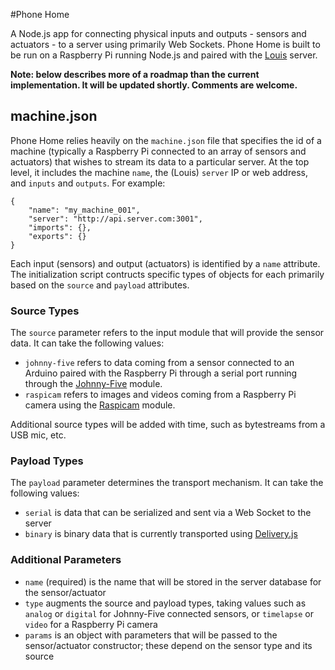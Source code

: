 #Phone Home

A Node.js app for connecting physical inputs and outputs - sensors and actuators - to a server using primarily Web Sockets. Phone Home is built to be run on a Raspberry Pi running Node.js and paired with the [Louis](https://github.com/troyth/louis) server.

__Note: below describes more of a roadmap than the current implementation. It will be updated shortly. Comments are welcome.__


## machine.json

Phone Home relies heavily on the `machine.json` file that specifies the id of a machine (typically a Raspberry Pi connected to an array of sensors and actuators) that wishes to stream its data to a particular server. At the top level, it includes the machine `name`, the (Louis) `server` IP or web address, and `inputs` and `outputs`. For example:

	{
		"name": "my_machine_001",
		"server": "http://api.server.com:3001",
		"imports": {},
		"exports": {}
	}


Each input (sensors) and output (actuators) is identified by a `name` attribute. The initialization script contructs specific types of objects for each primarily based on the `source` and `payload` attributes.


### Source Types

The `source` parameter refers to the input module that will provide the sensor data. It can take the following values:

*	`johnny-five` refers to data coming from a sensor connected to an Arduino paired with the Raspberry Pi through a serial port running through the [Johnny-Five](https://github.com/rwaldron/johnny-five) module.
*	`raspicam` refers to images and videos coming from a Raspberry Pi camera using the [Raspicam](https://github.com/troyth/node-raspicam) module.

Additional source types will be added with time, such as bytestreams from a USB mic, etc.


### Payload Types

The `payload` parameter determines the transport mechanism. It can take the following values:

*	`serial` is data that can be serialized and sent via a Web Socket to the server
*	`binary` is binary data that is currently transported using [Delivery.js](https://github.com/liamks/Delivery.js)


### Additional Parameters

*	`name` (required) is the name that will be stored in the server database for the sensor/actuator
*	`type` augments the source and payload types, taking values such as `analog` or `digital` for Johnny-Five connected sensors, or `timelapse` or `video` for a Raspberry Pi camera
*	`params` is an object with parameters that will be passed to the sensor/actuator constructor; these depend on the sensor type and its source

